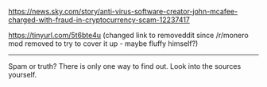https://news.sky.com/story/anti-virus-software-creator-john-mcafee-charged-with-fraud-in-cryptocurrency-scam-12237417

https://tinyurl.com/5t6bte4u (changed link to removeddit since /r/monero mod removed to try to cover it up - maybe fluffy himself?)

----

Spam or truth? There is only one way to find out. Look into the sources yourself.

